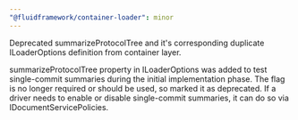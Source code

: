 ```yaml
---
"@fluidframework/container-loader": minor
---
```


Deprecated summarizeProtocolTree and it's corresponding duplicate ILoaderOptions definition from container layer.

summarizeProtocolTree property in ILoaderOptions was added to test single-commit summaries during the initial implementation phase. The flag is no longer required or should be used, so marked it as deprecated. If a driver needs to enable or disable single-commit summaries, it can do so via IDocumentServicePolicies.
